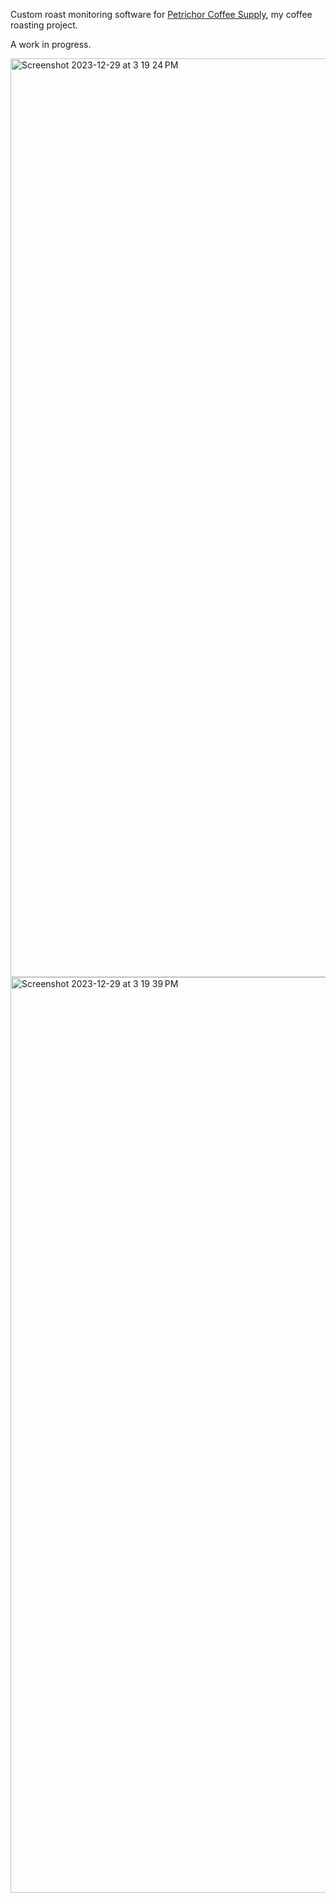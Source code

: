 Custom roast monitoring software for [Petrichor Coffee Supply](https://petrichorsupply.vercel.app), my coffee roasting project.

A work in progress.

<img width="1470" alt="Screenshot 2023-12-29 at 3 19 24 PM" src="https://github.com/noah-schechter/Coffee/assets/100018299/ab0cb3be-fb5c-4ce6-8cb7-8b977d644499">
<img width="1465" alt="Screenshot 2023-12-29 at 3 19 39 PM" src="https://github.com/noah-schechter/Coffee/assets/100018299/eb9130a6-c096-42c5-bb85-f4e9620d177a">
